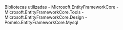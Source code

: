 Bibliotecas utilizadas - Microsoft.EntityFrameworkCore
                       - Microsoft.EntityFrameworkCore.Tools
                       - Microsoft.EntityFrameworkCore.Design
                       - Pomelo.EntityFrameworkCore.Mysql
